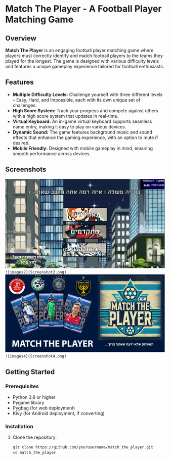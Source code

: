 # Match The Player - A Football Player Matching Game

## Overview
**Match The Player** is an engaging football player matching game where players must correctly identify and match football players to the teams they played for the longest. The game is designed with various difficulty levels and features a unique gameplay experience tailored for football enthusiasts.

## Features
- **Multiple Difficulty Levels:** Challenge yourself with three different levels – Easy, Hard, and Impossible, each with its own unique set of challenges.
- **High Score System:** Track your progress and compete against others with a high score system that updates in real-time.
- **Virtual Keyboard:** An in-game virtual keyboard supports seamless name entry, making it easy to play on various devices.
- **Dynamic Sound:** The game features background music and sound effects that enhance the gaming experience, with an option to mute if desired.
- **Mobile Friendly:** Designed with mobile gameplay in mind, ensuring smooth performance across devices.

## Screenshots
![images1](Screenshot1.png)`` ![images2](Screenshot2.png)`` ![images3](Screenshot3.png)`` ![images4](Screenshot4.png)``
## Getting Started

### Prerequisites
- Python 3.8 or higher
- Pygame library
- Pygbag (for web deployment)
- Kivy (for Android deployment, if converting)

### Installation

1. Clone the repository:
   ```bash
   git clone https://github.com/yourusername/match_the_player.git
   cd match_the_player
